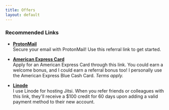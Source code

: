 ```yaml
---
title: Offers
layout: default
---
```


### Recommended Links

- **[ProtonMail](https://pr.tn/ref/CBK96TN0ZDAG)**  
  Secure your email with ProtonMail! Use this referral link to get started.

- **[American Express Card](https://americanexpress.com/en-us/referral/all-cards?ref=JACKG7X9h&xl=cp01)**  
  Apply for an American Express Card through this link. You could earn a welcome bonus, and I could earn a referral bonus too! I personally use the American Express Blue Cash Card. *Terms apply.*

- **[Linode](https://www.linode.com/lp/refer/?r=06e69fe957f6b439e07b808b83b93da9f29f1f2c)**  
  I use Linode for hosting Jitsi. When you refer friends or colleagues with this link, they'll receive a $100 credit for 60 days upon adding a valid payment method to their new account.

